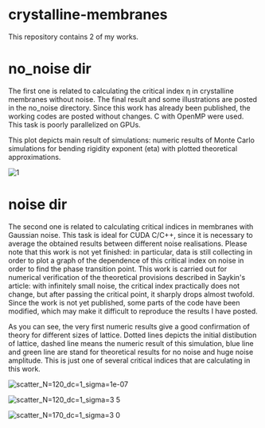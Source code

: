 # crystalline-membranes

This repository contains 2 of my works.

# no_noise dir

The first one is related to calculating the critical index η in crystalline membranes without noise. The final result and some illustrations are posted in the no_noise directory. Since this work has already been published, the working codes are posted without changes. C with OpenMP were used. This task is poorly parallelized on GPUs.

This plot depicts main result of simulations: numeric results of Monte Carlo simulations for bending rigidity exponent (eta) with plotted theoretical approximations.

![1](https://github.com/user-attachments/assets/fd7e37c4-f90f-419b-b25a-65d78c9ffd87)


# noise dir

The second one is related to calculating critical indices in membranes with Gaussian noise. This task is ideal for CUDA C/C++, since it is necessary to average the obtained results between different noise realisations. Please note that this work is not yet finished: in particular, data is still collecting in order to plot a graph of the dependence of this critical index on noise in order to find the phase transition point. This work is carried out for numerical verification of the theoretical provisions described in Saykin's article: with infinitely small noise, the critical index practically does not change, but after passing the critical point, it sharply drops almost twofold. Since the work is not yet published, some parts of the code have been modified, which may make it difficult to reproduce the results I have posted.

As you can see, the very first numeric results give a good confirmation of theory for different sizes of lattice. Dotted lines depicts the initial distibution of lattice, dashed line means the numeric result of this simulation, blue line and green line are stand for theoretical results for no noise and huge noise amplitude. This is just one of several critical indices that are calculating in this work.

![scatter_N=120_dc=1_sigma=1e-07](https://github.com/user-attachments/assets/83ff58d3-bf3b-4ff7-9c60-28b4957571e7)

![scatter_N=120_dc=1_sigma=3 5](https://github.com/user-attachments/assets/bfa00c09-1206-43ef-bd73-70a8c4289236)

![scatter_N=170_dc=1_sigma=3 0](https://github.com/user-attachments/assets/35034237-6cca-4d63-8f22-fc968fb7b16d)
